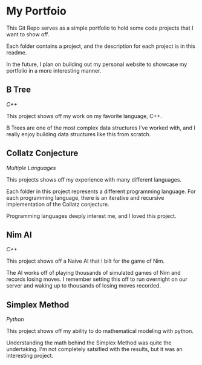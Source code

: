 # My Portfoio
This Git Repo serves as a simple portfolio to hold some code projects that I want to show off.

Each folder contains a project, and the description for each project is in this readme.

In the future, I plan on building out my personal website to showcase my portfolio in a more interesting manner.

## B Tree
*C++*

This project shows off my work on my favorite language, C++.

B Trees are one of the most complex data structures I've worked with,
and I really enjoy building data structures like this from scratch.

## Collatz Conjecture
*Multiple Languages*

This projects shows off my experience with many different languages.

Each folder in this project represents a different programming language.
For each programming language, there is an iterative and recursive implementation
of the Collatz conjecture.

Programming languages deeply interest me, and I loved this project.

## Nim AI
*C++*

This project shows off a Naive AI that I bilt for the game of Nim.

The AI works off of playing thousands of simulated games of Nim and records
losing moves. I remember setting this off to run overnight on our server and
waking up to thousands of losing moves recorded.

## Simplex Method
*Python*

This project shows off my ability to do mathematical modeling with python.

Understanding the math behind the Simplex Method was quite the undertaking.
I'm not completely satsified with the results, but it was an interesting project.
